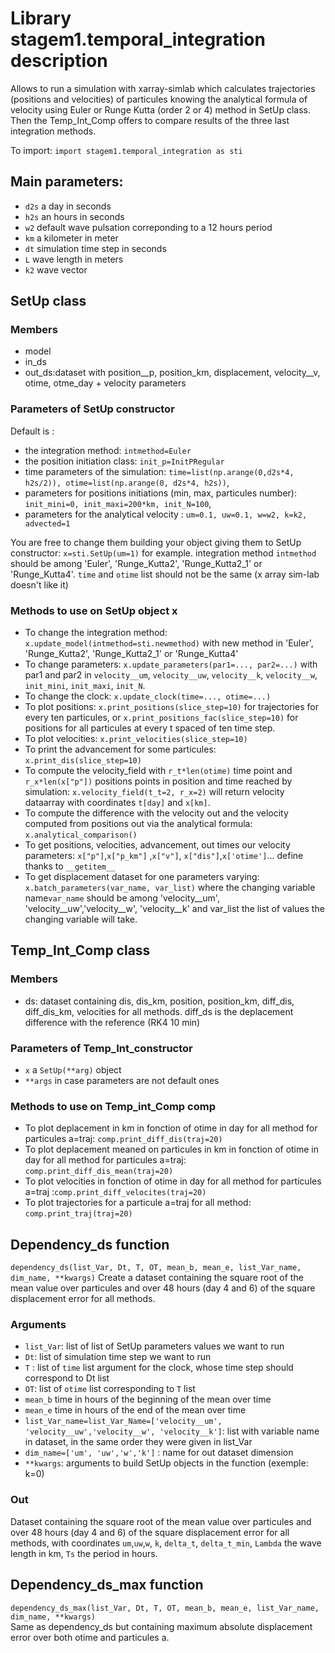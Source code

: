 # Library stagem1.temporal_integration description 
 Allows to run a simulation with xarray-simlab which calculates trajectories (positions and velocities) of particules knowing the analytical formula of velocity using Euler or Runge Kutta (order 2 or 4) method in SetUp class. Then the Temp_Int_Comp offers to compare results of the three last integration methods.

To import: `import stagem1.temporal_integration as sti`


## Main parameters:
- `d2s` a day in seconds
- `h2s` an hours in seconds
- `w2`  default wave pulsation correponding to a 12 hours period
- `km` a kilometer in meter
- `dt` simulation time step in seconds
- `L`  wave length in meters
- `k2` wave vector

## SetUp class
### Members
- model
- in_ds
- out_ds:dataset with  position__p, position_km, displacement, velocity__v, otime, otme_day + velocity parameters

### Parameters of SetUp constructor
Default is :
- the integration method: `intmethod=Euler`
- the position initiation class: `init_p=InitPRegular`
- time parameters of the simulation: `time=list(np.arange(0,d2s*4, h2s/2)), otime=list(np.arange(0, d2s*4, h2s))`, 
- parameters for positions initiations (min, max, particules number): `init_mini=0, init_maxi=200*km, init_N=100`,
- parameters for the analytical velocity : `um=0.1, uw=0.1, w=w2, k=k2, advected=1`

You are free to change them building your object giving them to SetUp constructor: `x=sti.SetUp(um=1)` for example.
integration method `intmethod` should be among 'Euler', 'Runge_Kutta2', 'Runge_Kutta2_1' or 'Runge_Kutta4'.
`time` and `otime` list should not be the same (x array sim-lab doesn't like it)

### Methods to use on SetUp object x
- To change the integration method: `x.update_model(intmethod=sti.newmethod)` with new method in 'Euler', 'Runge_Kutta2', 'Runge_Kutta2_1' or 'Runge_Kutta4'
- To change parameters: `x.update_parameters(par1=..., par2=...)` with par1 and par2 in `velocity__um`, `velocity__uw`, `velocity__k`, `velocity__w`, `init_mini`, `init_maxi`, `init_N`.
- To change the clock: `x.update_clock(time=..., otime=...)`
- To plot positions: `x.print_positions(slice_step=10)` for trajectories for every ten particules,  or `x.print_positions_fac(slice_step=10)` for positions for all particules at every t spaced of ten time step.
- To plot velocities: `x.print_velocities(slice_step=10)`
- To print the advancement for some particules: `x.print_dis(slice_step=10)`
- To compute the velocity_field with `r_t*len(otime)` time point and `r_x*len(x["p"])` positions points in position and time reached by simulation: `x.velocity_field(t_t=2, r_x=2)` will return velocity dataarray with coordinates `t[day]` and `x[km]`.
- To compute the difference with the velocity out and the velocity computed from positions out via the analytical formula: `x.analytical_comparison()`
- To get positions, velocities, advancement, out times our velocity parameters: `x["p"]`,`x["p_km"]` ,`x["v"]`, `x["dis"]`,`x['otime']`... define thanks to `__getitem__`
- To get displacement dataset for one parameters varying: `x.batch_parameters(var_name, var_list)` where the changing variable name`var_name` should be among 'velocity__um', 'velocity__uw','velocity__w', 'velocity__k' and var_list the list of values the changing variable will take.


## Temp_Int_Comp class
### Members
- ds: dataset containing dis, dis_km, position, position_km, diff_dis, diff_dis_km, velocities for all methods. diff_ds is the deplacement difference with the reference (RK4 10 min)

### Parameters of Temp_Int_constructor
- `x` a `SetUp(**arg)` object
- `**args` in case parameters are not default ones

### Methods to use on Temp_int_Comp comp
- To plot deplacement in km in fonction of otime in day for all method for particules a=traj: `comp.print_diff_dis(traj=20)`
- To plot deplacement meaned on particules in km in fonction of otime in day for all method for particules a=traj: `comp.print_diff_dis_mean(traj=20)`
- To plot velocities in fonction of otime in day for all method for particules a=traj :`comp.print_diff_velocites(traj=20)`
- To plot trajectories for a particule a=traj for all method: `comp.print_traj(traj=20)`

## Dependency_ds function
`dependency_ds(list_Var, Dt, T, OT, mean_b, mean_e, list_Var_name, dim_name, **kwargs)`
Create a dataset containing the square root of the mean value over particules and over 48 hours (day 4 and 6) of the square displacement error for all methods.
### Arguments
- `list_Var`: list of list of SetUp parameters values we want to run
- `Dt`: list of simulation time step we want to run
- `T` : list of `time` list argument for the clock, whose time step should correspond to Dt list
- `OT`: list of `otime` list corresponding to `T` list
- `mean_b` time in hours of the beginning of the mean over time
- `mean_e` time in hours of the end of the mean over time
- `list_Var_name=list_Var_Name=['velocity__um', 'velocity__uw','velocity__w', 'velocity__k']`: list with variable name in dataset, in the same order they were given in list_Var
- `dim_name=['um', 'uw','w','k']` : name for out dataset dimension
- `**kwargs`: arguments to build SetUp objects in the function (exemple: k=0)

### Out 
Dataset containing the square root of the mean value over particules and over 48 hours (day 4 and 6) of the square displacement error for all methods, with coordinates `um`,`uw`,`w`, `k`, `delta_t`, `delta_t_min`, `Lambda` the wave length in km, `Ts` the period in hours.

## Dependency_ds_max function
`dependency_ds_max(list_Var, Dt, T, OT, mean_b, mean_e, list_Var_name, dim_name, **kwargs)`  
Same as dependency_ds but containing maximum absolute displacement error over both otime and particules a.
